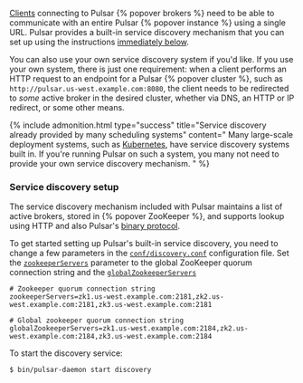 [Clients](../../getting-started/Clients) connecting to Pulsar {% popover brokers %} need to be able to communicate with an entire Pulsar {% popover instance %} using a single URL. Pulsar provides a built-in service discovery mechanism that you can set up using the instructions [immediately below](#service-discovery-setup).

You can also use your own service discovery system if you'd like. If you use your own system, there is just one requirement: when a client performs an HTTP request to an endpoint for a Pulsar {% popover cluster %}, such as `http://pulsar.us-west.example.com:8080`, the client needs to be redirected to *some* active broker in the desired cluster, whether via DNS, an HTTP or IP redirect, or some other means.

{% include admonition.html type="success" title="Service discovery already provided by many scheduling systems" content="
Many large-scale deployment systems, such as [Kubernetes](../../deployment/Kubernetes), have service discovery systems built in. If you're running Pulsar on such a system, you many not need to provide your own service discovery mechanism.
" %}

### Service discovery setup

The service discovery mechanism included with Pulsar maintains a list of active brokers, stored in {% popover ZooKeeper %}, and supports lookup using HTTP and also Pulsar's [binary protocol](../../project/BinaryProtocol).

To get started setting up Pulsar's built-in service discovery, you need to change a few parameters in the [`conf/discovery.conf`](../../reference/Configuration#service-discovery) configuration file. Set the [`zookeeperServers`](../../reference/Configuration#service-discovery-zookeeperServers) parameter to the global ZooKeeper quorum connection string and the [`globalZookeeperServers`](../../reference/Configuration#service-discovery-globalZookeeperServers)

```properties
# Zookeeper quorum connection string
zookeeperServers=zk1.us-west.example.com:2181,zk2.us-west.example.com:2181,zk3.us-west.example.com:2181

# Global zookeeper quorum connection string
globalZookeeperServers=zk1.us-west.example.com:2184,zk2.us-west.example.com:2184,zk3.us-west.example.com:2184
```

To start the discovery service:

```shell
$ bin/pulsar-daemon start discovery
```
